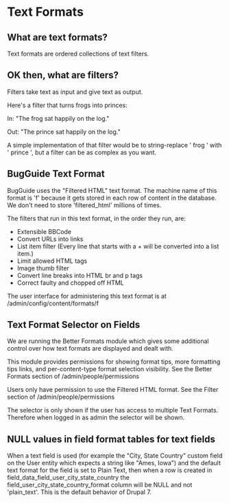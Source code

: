 # Text Formats

## What are text formats?

Text formats are ordered collections of text filters.

## OK then, what are filters?

Filters take text as input and give text as output.

Here's a filter that turns frogs into princes:

In: "The frog sat happily on the log."

Out: "The prince sat happily on the log."

A simple implementation of that filter would be to string-replace ' frog ' with ' prince ', but a filter can be as complex as you want.

## BugGuide Text Format

BugGuide uses the "Filtered HTML" text format. The machine name of this format is 'f' because it gets stored in each row of content in the database. We don't need to store 'filtered_html' millions of times.

The filters that run in this text format, in the order they run, are:

* Extensible BBCode
* Convert URLs into links
* List item filter (Every line that starts with a + will be converted into a list item.)
* Limit allowed HTML tags
* Image thumb filter
* Convert line breaks into HTML br and p tags
* Correct faulty and chopped off HTML

The user interface for administering this text format is at /admin/config/content/formats/f

## Text Format Selector on Fields

We are running the Better Formats module which gives some additional control over how text formats are displayed and dealt with.

This module provides permissions for showing format tips, more formatting tips links, and per-content-type format selection visibility. See the Better Formats section of /admin/people/permissions

Users only have permission to use the Filtered HTML format. See the Filter section of /admin/people/permissions

The selector is only shown if the user has access to multiple Text Formats. Therefore when logged in as admin the selector will be shown.

## NULL values in field format tables for text fields

When a text field is used (for example the "City, State Country" custom field on the User entity which expects a string like "Ames, Iowa") and the default text format for the field is set to Plain Text, then when a row is created in field_data_field_user_city_state_country the field_user_city_state_country_format column will be NULL and not 'plain_text'. This is the default behavior of Drupal 7.

